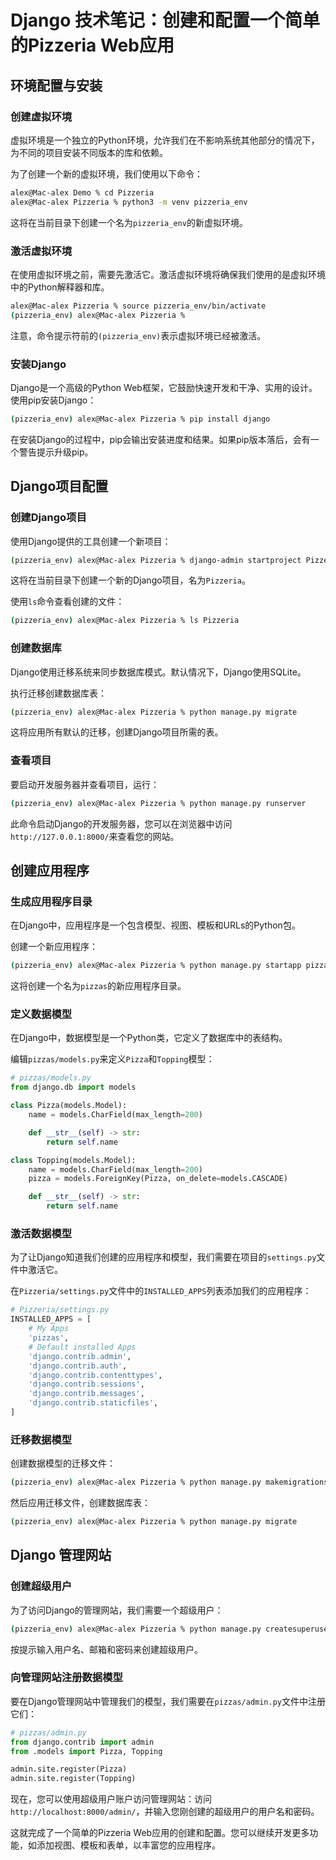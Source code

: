 # Django 技术笔记：创建和配置一个简单的Pizzeria Web应用

## 环境配置与安装

### 创建虚拟环境

虚拟环境是一个独立的Python环境，允许我们在不影响系统其他部分的情况下，为不同的项目安装不同版本的库和依赖。

为了创建一个新的虚拟环境，我们使用以下命令：

```bash
alex@Mac-alex Demo % cd Pizzeria
alex@Mac-alex Pizzeria % python3 -m venv pizzeria_env
```

这将在当前目录下创建一个名为`pizzeria_env`的新虚拟环境。

### 激活虚拟环境

在使用虚拟环境之前，需要先激活它。激活虚拟环境将确保我们使用的是虚拟环境中的Python解释器和库。

```bash
alex@Mac-alex Pizzeria % source pizzeria_env/bin/activate
(pizzeria_env) alex@Mac-alex Pizzeria % 
```

注意，命令提示符前的`(pizzeria_env)`表示虚拟环境已经被激活。

### 安装Django

Django是一个高级的Python Web框架，它鼓励快速开发和干净、实用的设计。使用pip安装Django：

```bash
(pizzeria_env) alex@Mac-alex Pizzeria % pip install django
```

在安装Django的过程中，pip会输出安装进度和结果。如果pip版本落后，会有一个警告提示升级pip。

## Django项目配置

### 创建Django项目

使用Django提供的工具创建一个新项目：

```bash
(pizzeria_env) alex@Mac-alex Pizzeria % django-admin startproject Pizzeria .
```

这将在当前目录下创建一个新的Django项目，名为`Pizzeria`。

使用`ls`命令查看创建的文件：

```bash
(pizzeria_env) alex@Mac-alex Pizzeria % ls Pizzeria 
```

### 创建数据库

Django使用迁移系统来同步数据库模式。默认情况下，Django使用SQLite。

执行迁移创建数据库表：

```bash
(pizzeria_env) alex@Mac-alex Pizzeria % python manage.py migrate
```

这将应用所有默认的迁移，创建Django项目所需的表。

### 查看项目

要启动开发服务器并查看项目，运行：

```bash
(pizzeria_env) alex@Mac-alex Pizzeria % python manage.py runserver
```

此命令启动Django的开发服务器，您可以在浏览器中访问`http://127.0.0.1:8000/`来查看您的网站。

## 创建应用程序

### 生成应用程序目录

在Django中，应用程序是一个包含模型、视图、模板和URLs的Python包。

创建一个新应用程序：

```bash
(pizzeria_env) alex@Mac-alex Pizzeria % python manage.py startapp pizzas
```

这将创建一个名为`pizzas`的新应用程序目录。

### 定义数据模型

在Django中，数据模型是一个Python类，它定义了数据库中的表结构。

编辑`pizzas/models.py`来定义`Pizza`和`Topping`模型：

```python
# pizzas/models.py
from django.db import models

class Pizza(models.Model):
    name = models.CharField(max_length=200)

    def __str__(self) -> str:
        return self.name

class Topping(models.Model):
    name = models.CharField(max_length=200)
    pizza = models.ForeignKey(Pizza, on_delete=models.CASCADE)

    def __str__(self) -> str:
        return self.name
```

### 激活数据模型

为了让Django知道我们创建的应用程序和模型，我们需要在项目的`settings.py`文件中激活它。

在`Pizzeria/settings.py`文件中的`INSTALLED_APPS`列表添加我们的应用程序：

```python
# Pizzeria/settings.py
INSTALLED_APPS = [
    # My Apps
    'pizzas',
    # Default installed Apps
    'django.contrib.admin',
    'django.contrib.auth',
    'django.contrib.contenttypes',
    'django.contrib.sessions',
    'django.contrib.messages',
    'django.contrib.staticfiles',
]
```

### 迁移数据模型

创建数据模型的迁移文件：

```bash
(pizzeria_env) alex@Mac-alex Pizzeria % python manage.py makemigrations pizzas
```

然后应用迁移文件，创建数据库表：

```bash
(pizzeria_env) alex@Mac-alex Pizzeria % python manage.py migrate
```

## Django 管理网站

### 创建超级用户

为了访问Django的管理网站，我们需要一个超级用户：

```bash
(pizzeria_env) alex@Mac-alex Pizzeria % python manage.py createsuperuser
```

按提示输入用户名、邮箱和密码来创建超级用户。

### 向管理网站注册数据模型

要在Django管理网站中管理我们的模型，我们需要在`pizzas/admin.py`文件中注册它们：

```python
# pizzas/admin.py
from django.contrib import admin
from .models import Pizza, Topping

admin.site.register(Pizza)
admin.site.register(Topping)
```

现在，您可以使用超级用户账户访问管理网站：访问`http://localhost:8000/admin/`，并输入您刚创建的超级用户的用户名和密码。

这就完成了一个简单的Pizzeria Web应用的创建和配置。您可以继续开发更多功能，如添加视图、模板和表单，以丰富您的应用程序。
